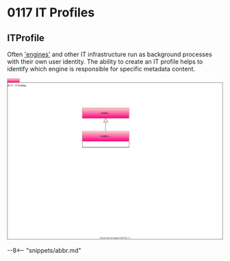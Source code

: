 <!-- SPDX-License-Identifier: CC-BY-4.0 -->
<!-- Copyright Contributors to the Egeria project. -->

# 0117 IT Profiles

## ITProfile

Often ['engines'](/egeria-docs/concepts/server-capability) and other IT infrastructure run as background processes with their own user identity. The ability to create an IT profile helps to identify which engine is responsible for specific metadata content.

![UML](0117-IT-Profiles.svg "Describing an engine's user identities")

--8<-- "snippets/abbr.md"
